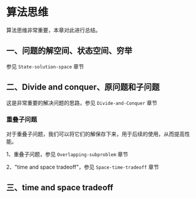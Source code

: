# 算法思维

算法思维非常重要，本章对此进行总结。

## 一、问题的解空间、状态空间、穷举

参见 `State-solution-space` 章节



## 二、Divide and conquer、原问题和子问题

这是非常重要的解决问题的思路，参见 `Divide-and-Conquer` 章节

### 重叠子问题

对于重叠子问题，我们可以将它们的解保存下来，用于后续的使用，从而提高性能。

1、重叠子问题，参见 `Overlapping-subproblem` 章节

2、"time and space tradeoff"，参见 `Space-time-tradeoff` 章节



## 三、time and space tradeoff





